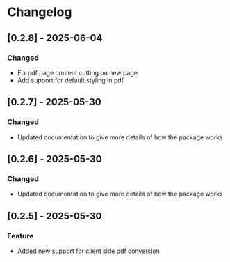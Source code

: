 # Changelog

## [0.2.8] - 2025-06-04
### Changed
- Fix pdf page content cutting on new page
- Add support for default styling in pdf

## [0.2.7] - 2025-05-30
### Changed
- Updated documentation to give more details of how the package works

## [0.2.6] - 2025-05-30
### Changed
- Updated documentation to give more details of how the package works

## [0.2.5] - 2025-05-30

### Feature

- Added new support for client side pdf conversion

